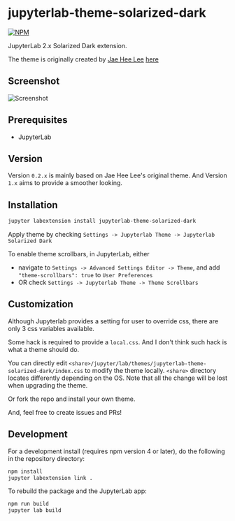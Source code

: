 # jupyterlab-theme-solarized-dark

[![NPM](https://nodei.co/npm/jupyterlab-theme-solarized-dark.png)](https://npmjs.org/package/jupyterlab-theme-solarized-dark)

JupyterLab 2.x Solarized Dark extension.

The theme is originally created by [Jae Hee Lee](http://jaeheelee.info/) [here](https://gist.github.com/dschaehi/ff6d30e6779a683053a1f078af178cdb)

## Screenshot

![Screenshot](https://user-images.githubusercontent.com/36528777/79721723-6927f680-8315-11ea-8a5b-e2c298eeed09.png)

## Prerequisites

* JupyterLab

## Version

Version `0.2.x` is mainly based on Jae Hee Lee's original theme. And Version `1.x` aims to provide a smoother looking.

## Installation

```bash
jupyter labextension install jupyterlab-theme-solarized-dark
```

Apply theme by checking `Settings -> Jupyterlab Theme -> Jupyterlab Solarized Dark`

To enable theme scrollbars, in JupyterLab, either

- navigate to `Settings -> Advanced Settings Editor -> Theme`, and add `"theme-scrollbars": true` to `User Preferences`
- OR check `Settings -> Jupyterlab Theme -> Theme Scrollbars`

## Customization

Although Jupyterlab provides a setting for user to override css, there are only 3 css variables available.

Some hack is required to provide a `local.css`. And I don't think such hack is what a theme should do.

You can directly edit `<share>/jupyter/lab/themes/jupyterlab-theme-solarized-dark/index.css` to modify the theme locally. `<share>` directory locates differently depending on the OS. Note that all the change will be lost when upgrading the theme.

Or fork the repo and install your own theme.

And, feel free to create issues and PRs!

## Development

For a development install (requires npm version 4 or later), do the following in the repository directory:

```bash
npm install
jupyter labextension link .
```

To rebuild the package and the JupyterLab app:

```bash
npm run build
jupyter lab build
```
